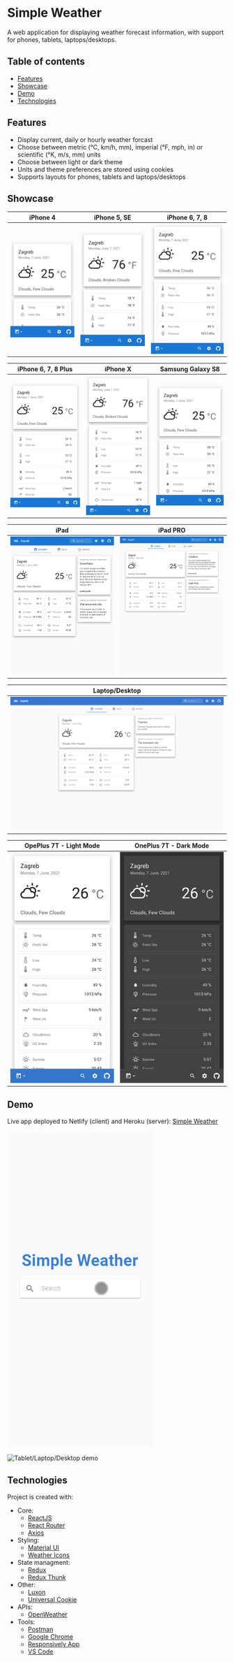 # Simple Weather

A web application for displaying weather forecast information, with support for phones, tablets, laptops/desktops.

## Table of contents

- [Features](#features)
- [Showcase](#showcase)
- [Demo](#demo)
- [Technologies](#technologies)

## Features

- Display current, daily or hourly weather forcast
- Choose between metric (°C, km/h, mm), imperial (°F, mph, in) or scientific (°K, m/s, mm) units
- Choose between light or dark theme
- Units and theme preferences are stored using cookies
- Supports layouts for phones, tablets and laptops/desktops

## Showcase

| iPhone 4                         | iPhone 5, SE                            | iPhone 6, 7, 8                             |
| -------------------------------- | --------------------------------------- | ------------------------------------------ |
| ![iPhone 4](images/iPhone_4.jpg) | ![iPhone 5, SE](images/iPhone_5_SE.jpg) | ![iPhone 6, 7, 8](images/iPhone_6_7_8.jpg) |

| iPhone 6, 7, 8 Plus                                  | iPhone X                         | Samsung Galaxy S8                                   |
| ---------------------------------------------------- | -------------------------------- | --------------------------------------------------- |
| ![iPhone 6, 7, 8 Plus](images/iPhone_6_7_8_Plus.jpg) | ![iPhone X](images/iPhone_X.jpg) | ![Samsung Galaxy S8 ](images/Samsung_Galaxy_S8.jpg) |

| iPad                     | iPad PRO                         |
| ------------------------ | -------------------------------- |
| ![iPad](images/iPad.jpg) | ![iPad PRO](images/iPad_Pro.jpg) |

| Laptop/Desktop                               |
| -------------------------------------------- |
| ![Laptop/Desktop](images/Laptop-Desktop.png) |

| OpePlus 7T - Light Mode                                   | OnePlus 7T - Dark Mode                                  |
| --------------------------------------------------------- | ------------------------------------------------------- |
| ![OpePlus 7T - Light Mode](images/One_Plust_7T_Light.jpg) | ![OpePlus 7T - Dark Mode](images/One_Plust_7T_Dark.jpg) |

## Demo

Live app deployed to Netlify (client) and Heroku (server): [Simple Weather](https://priceless-tesla-d4503b.netlify.app/)

<!-- Mobile demo: -->

![Mobile demo](images/phone.gif)

<!-- Tablet/Laptop/Desktop demo: -->

![Tablet/Laptop/Desktop demo](images/Desktop-Gif.gif)

## Technologies

Project is created with:

- Core:
  - [ReactJS](https://reactjs.org/)
  - [React Router](https://reactrouter.com/)
  - [Axios ](https://www.npmjs.com/package/axios)
- Styling:
  - [Material UI](https://material-ui.com/)
  - [Weather Icons](https://erikflowers.github.io/weather-icons/)
- State managment:
  - [Redux](https://redux.js.org/)
  - [Redux Thunk](https://github.com/reduxjs/redux-thunk)
- Other:
  - [Luxon](https://moment.github.io/luxon/)
  - [Universal Cookie](https://github.com/reactivestack/cookies/tree/master/packages/universal-cookie#readme)
- APIs:
  - [OpenWeather](https://openweathermap.org/api)
- Tools:
  - [Postman](https://www.postman.com/)
  - [Google Chrome](https://www.google.com/chrome/)
  - [Responsively App](https://responsively.app/)
  - [VS Code](https://code.visualstudio.com/)
